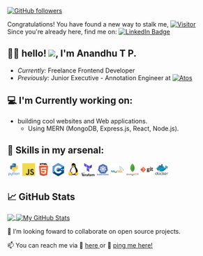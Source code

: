 

[![GitHub followers](https://img.shields.io/github/followers/anandhu-tp?style=for-the-badge)](https://github.com/anandhu-tp?tab=followers) 

Congratulations! You have found a new way to stalk me, [![Visitor](https://visitor-badge.laobi.icu/badge?page_id=anandhu-tp/anandhu-tp)](https://github.com/anandhu-tp)  
Since you're already here, find me on: [![LinkedIn Badge](https://img.shields.io/badge/LinkedIn-Profile-informational?style=flat&logo=linkedin&logoColor=white&color=0D76A8)](https://www.linkedin.com/in/anandhu-tp) 
## 🙋‍♂️ hello! <img src="https://raw.githubusercontent.com/MartinHeinz/MartinHeinz/master/wave.gif" width="30px">, I'm Anandhu T P.  

- <i>Currently:</i> Freelance Frontend Developer 
- <i>Previously:</i> Junior Executive - Annotation Engineer at [![Atos](https://img.shields.io/badge/-InFolks-blue)](https://infolks.info/)

## 💻 I'm Currently working on:

- building cool websites and Web applications.
    - Using MERN (MongoDB, Express.js, React, Node.js).

## 🎯 Skills in my arsenal: 

<img src="https://github.com/devicons/devicon/blob/master/icons/python/python-original-wordmark.svg" alt="Python" width="30" height="30"/> <img src="https://github.com/devicons/devicon/blob/master/icons/javascript/javascript-original.svg" alt="JavaScript" width="30" height="30"/> <img src="https://github.com/devicons/devicon/blob/master/icons/html5/html5-original-wordmark.svg" alt="HTML5" width="30" height="30"/> <img src="https://github.com/devicons/devicon/blob/master/icons/cplusplus/cplusplus-original.svg" alt="CPP" width="30" height="30"/> <img src="https://github.com/devicons/devicon/blob/master/icons/linux/linux-original.svg" alt="Linus" width="30" height="30"/>  <img src="https://github.com/devicons/devicon/blob/master/icons/terraform/terraform-original-wordmark.svg" alt="Terraform" width="30" height = "30">  <img src="https://github.com/devicons/devicon/blob/master/icons/kubernetes/kubernetes-plain-wordmark.svg" alt="kubernetes" width="30" height="30"/> <img src="https://github.com/devicons/devicon/blob/master/icons/mysql/mysql-original-wordmark.svg" alt="MySql" width="30" height="30"/> <img src="https://github.com/devicons/devicon/blob/master/icons/mongodb/mongodb-original-wordmark.svg" alt="MongoDB" width="30" height="30"/> <img src="https://github.com/devicons/devicon/blob/master/icons/git/git-original-wordmark.svg" alt="Git" width="30" height="30"/> <img src="https://github.com/devicons/devicon/blob/master/icons/docker/docker-original-wordmark.svg" alt="Docker" width="30" height="30"/>


## &#x1f4c8; GitHub Stats

<a href="https://github.com/anandhu-tp/anandhu-tp">
  <img align="center" src="https://github-readme-stats.vercel.app/api/top-langs/?username=anandhu-tp&layout=compact&hide=html,tex&title_color=ffffff&text_color=c9cacc&icon_color=2bbc8a&bg_color=1d1f21&langs_count=8" />
</a>  

<a href="https://github.com/anandhu-tp/anandhu-tp">
  <img align="center" src="https://github-readme-stats.vercel.app/api?username=/anandhu-tp&theme=dracula&show_icons=true&line_height=24.5&count_private=true&title_color=ffffff&text_color=c9cacc&icon_color=2bbc8a&bg_color=1d1f21" alt="My GitHub Stats"/>
</a>

💞️ I’m looking foward to collaborate on open source projects.

📫 You can reach me via 📧 [here ](mailto:jishnu.tp@proton.me?subject=[GitHub]) or 💬 [ping me here!](https://api.whatsapp.com/send?phone=918111855276&text=Hi,Ishin!)
